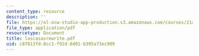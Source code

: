 ```yaml
---
content_type: resource
description: ''
file: https://ol-ocw-studio-app-production.s3.amazonaws.com/courses/21a-441-the-conquest-of-america-spring-2004/c8f813fd8cc1f92d8d01b395a73ec909_lascasasrewrite.pdf
file_type: application/pdf
resourcetype: Document
title: lascasasrewrite.pdf
uid: c8f813fd-8cc1-f92d-8d01-b395a73ec909
---
```

